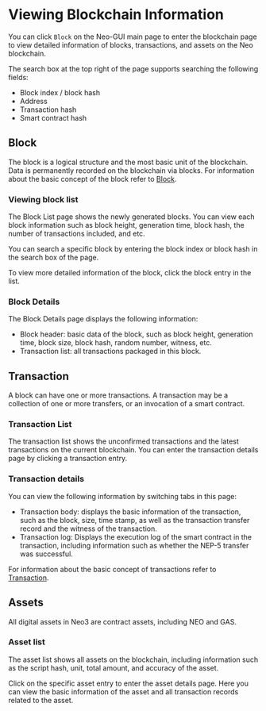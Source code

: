 # Viewing Blockchain Information

You can click `Block` on the Neo-GUI main page to enter the blockchain page to view detailed information of blocks, transactions, and assets on the Neo blockchain.

The search box at the top right of the page supports searching the following fields:

- Block index / block hash
- Address
- Transaction hash
- Smart contract hash

## Block

The block is a logical structure and the most basic unit of the blockchain. Data is permanently recorded on the blockchain via blocks. For information about the basic concept of the block refer to [Block](../../tooldev/concept/blockchain/block.md).

### Viewing block list

The Block List page shows the newly generated blocks. You can view each block information such as block height, generation time, block hash, the number of transactions included, and etc.

You can search a specific block by entering the block index or block hash in the search box of the page.

To view more detailed information of the block, click the block entry in the list.

### Block Details

The Block Details page displays the following information:

- Block header: basic data of the block, such as block height, generation time, block size, block hash, random number, witness, etc.
- Transaction list: all transactions packaged in this block.


## Transaction

A block can have one or more transactions. A transaction may be a collection of one or more transfers, or an invocation of a smart contract.

### Transaction List

The transaction list shows the unconfirmed transactions and the latest transactions on the current blockchain.  You can enter the transaction details page by clicking a transaction entry.

### Transaction details

You can view the following information by switching tabs in this page:

- Transaction body: displays the basic information of the transaction, such as the block, size, time stamp, as well as the transaction transfer record and the witness of the transaction.
- Transaction log: Displays the execution log of the smart contract in the transaction, including information such as whether the NEP-5 transfer was successful.

For information about the basic concept of transactions refer to [Transaction](../../tooldev/transaction/transaction.md).

## Assets

All digital assets in Neo3 are contract assets, including NEO and GAS.

### Asset list

The asset list shows all assets on the blockchain, including information such as the script hash, unit, total amount, and accuracy of the asset.

Click on the specific asset entry to enter the asset details page. Here you can view the basic information of the asset and all transaction records related to the asset.

